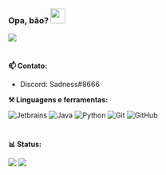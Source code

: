 ### Opa, bão? <img width="30px" src="https://raw.githubusercontent.com/iampavangandhi/iampavangandhi/master/gifs/Hi.gif">
![](https://komarev.com/ghpvc/?username=ShiftSad&label=PROFILE+VIEWS)<br/>
#

**📫 Contato:**

- Discord: Sadness#8666

**⚒ Linguagens e ferramentas:**

![Jetbrains](https://img.shields.io/badge/-Jetbrains's%20IDEs-black?style=flat&logo=jetbrains)
![Java](https://img.shields.io/badge/-Java-black?style=flat&logo=java) 
![Python](https://img.shields.io/badge/-Python-black?style=flat&logo=python) 
![Git](https://img.shields.io/badge/-Git-black?style=flat&logo=git)
![GitHub](https://img.shields.io/badge/-Github-black?style=flat&logo=github)

#
**📊 Status:**

[![](https://github-readme-stats.vercel.app/api?username=ShiftSad&show_icons=true&theme=tokyonight)](https://github.com/ShiftSad/github-readme-stats) 
[![](https://github-readme-streak-stats.herokuapp.com/?user=ShiftSad&theme=tokyonight)](https://github.com/ShiftSad)
